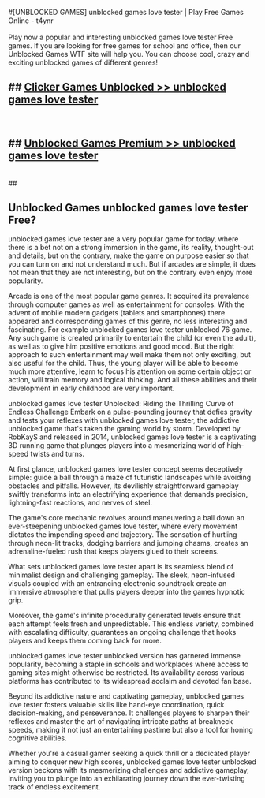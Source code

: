 #[UNBLOCKED GAMES] unblocked games love tester | Play Free Games Online - t4ynr <br>
<br>
Play now a popular and interesting unblocked games love tester Free games. If you are looking for free games for school and office, then our Unblocked Games WTF site will help you. You can choose cool, crazy and exciting unblocked games of different genres!


## ##  [Clicker Games Unblocked >> unblocked games love tester](http://freeplayer.one?title=unblocked_games_love_tester&ref=22)
  <br>

##  ## [Unblocked Games Premium >> unblocked games love tester](http://freeplayer.one?title=unblocked_games_love_tester&ref=22)
  <br>
  ##



## Unblocked Games unblocked games love tester Free?

unblocked games love tester are a very popular game for today, where there is a bet not on a strong immersion in the game, its reality, thought-out and details, but on the contrary, make the game on purpose easier so that you can turn on and not understand much. But if arcades are simple, it does not mean that they are not interesting, but on the contrary even enjoy more popularity.

Arcade is one of the most popular game genres. It acquired its prevalence through computer games as well as entertainment for consoles. With the advent of mobile modern gadgets (tablets and smartphones) there appeared and corresponding games of this genre, no less interesting and fascinating. For example unblocked games love tester unblocked 76 game. Any such game is created primarily to entertain the child (or even the adult), as well as to give him positive emotions and good mood. But the right approach to such entertainment may well make them not only exciting, but also useful for the child. Thus, the young player will be able to become much more attentive, learn to focus his attention on some certain object or action, will train memory and logical thinking. And all these abilities and their development in early childhood are very important.

unblocked games love tester Unblocked: Riding the Thrilling Curve of Endless Challenge
Embark on a pulse-pounding journey that defies gravity and tests your reflexes with unblocked games love tester, the addictive unblocked game that's taken the gaming world by storm. Developed by RobKayS and released in 2014, unblocked games love tester is a captivating 3D running game that plunges players into a mesmerizing world of high-speed twists and turns.

At first glance, unblocked games love tester concept seems deceptively simple: guide a ball through a maze of futuristic landscapes while avoiding obstacles and pitfalls. However, its devilishly straightforward gameplay swiftly transforms into an electrifying experience that demands precision, lightning-fast reactions, and nerves of steel.

The game's core mechanic revolves around maneuvering a ball down an ever-steepening unblocked games love tester, where every movement dictates the impending speed and trajectory. The sensation of hurtling through neon-lit tracks, dodging barriers and jumping chasms, creates an adrenaline-fueled rush that keeps players glued to their screens.

What sets unblocked games love tester apart is its seamless blend of minimalist design and challenging gameplay. The sleek, neon-infused visuals coupled with an entrancing electronic soundtrack create an immersive atmosphere that pulls players deeper into the games hypnotic grip.

Moreover, the game's infinite procedurally generated levels ensure that each attempt feels fresh and unpredictable. This endless variety, combined with escalating difficulty, guarantees an ongoing challenge that hooks players and keeps them coming back for more.

unblocked games love tester unblocked version has garnered immense popularity, becoming a staple in schools and workplaces where access to gaming sites might otherwise be restricted. Its availability across various platforms has contributed to its widespread acclaim and devoted fan base.

Beyond its addictive nature and captivating gameplay, unblocked games love tester fosters valuable skills like hand-eye coordination, quick decision-making, and perseverance. It challenges players to sharpen their reflexes and master the art of navigating intricate paths at breakneck speeds, making it not just an entertaining pastime but also a tool for honing cognitive abilities.

Whether you're a casual gamer seeking a quick thrill or a dedicated player aiming to conquer new high scores, unblocked games love tester unblocked version beckons with its mesmerizing challenges and addictive gameplay, inviting you to plunge into an exhilarating journey down the ever-twisting track of endless excitement.